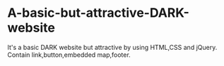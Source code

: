 # A-basic-but-attractive-DARK-website
It's a basic DARK website but attractive by using HTML,CSS and jQuery. Contain link,button,embedded map,footer.
